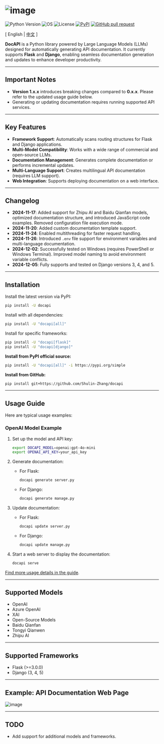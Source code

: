 # ![image](assets/logo.png)

![Python Version](https://img.shields.io/badge/python-3.8+-aff.svg)
![OS](https://img.shields.io/badge/os-windows%20|%20linux%20|%20macOS-blue)
![License](https://img.shields.io/badge/license-Apache%202-dfd.svg)
[![PyPI](https://img.shields.io/pypi/v/docapi)](https://pypi.org/project/docapi/)
[![GitHub pull request](https://img.shields.io/badge/PRs-welcome-blue)](https://github.com/Shulin-Zhang/docapi/pulls)

\[ English | [中文](README.md) \]

**DocAPI** is a Python library powered by Large Language Models (LLMs) designed for automatically generating API documentation. It currently supports **Flask** and **Django**, enabling seamless documentation generation and updates to enhance developer productivity.

---

## Important Notes

- **Version 1.x.x** introduces breaking changes compared to **0.x.x**. Please refer to the updated usage guide below.  
- Generating or updating documentation requires running supported API services.

---

## Key Features

- **Framework Support**: Automatically scans routing structures for Flask and Django applications.  
- **Multi-Model Compatibility**: Works with a wide range of commercial and open-source LLMs.  
- **Documentation Management**: Generates complete documentation or performs incremental updates.  
- **Multi-Language Support**: Creates multilingual API documentation (requires LLM support).  
- **Web Integration**: Supports deploying documentation on a web interface.

---

## Changelog

- **2024-11-17**: Added support for Zhipu AI and Baidu Qianfan models, optimized documentation structure, and introduced JavaScript code examples. Removed configuration file execution mode.  
- **2024-11-20**: Added custom documentation template support.  
- **2024-11-24**: Enabled multithreading for faster request handling.  
- **2024-11-26**: Introduced `.env` file support for environment variables and multi-language documentation.  
- **2024-12-02**: Successfully tested on Windows (requires PowerShell or Windows Terminal). Improved model naming to avoid environment variable conflicts.  
- **2024-12-05**: Fully supports and tested on Django versions 3, 4, and 5.  

---

## Installation

Install the latest version via PyPI:

```bash
pip install -U docapi
```

Install with all dependencies:

```bash
pip install -U "docapi[all]"
```

Install for specific frameworks:

```bash
pip install -U "docapi[flask]"
pip install -U "docapi[django]"
```

**Install from PyPI official source:**

```bash
pip install -U "docapi[all]" -i https://pypi.org/simple
```

**Install from GitHub:**

```bash
pip install git+https://github.com/Shulin-Zhang/docapi
```

---

## Usage Guide

Here are typical usage examples:

### OpenAI Model Example

1. Set up the model and API key:
   ```bash
   export DOCAPI_MODEL=openai:gpt-4o-mini
   export OPENAI_API_KEY=your_api_key
   ```

2. Generate documentation:
   - For Flask:
     ```bash
     docapi generate server.py
     ```
   - For Django:
     ```bash
     docapi generate manage.py
     ```

3. Update documentation:
   - For Flask:
     ```bash
     docapi update server.py
     ```
   - For Django:
     ```bash
     docapi update manage.py
     ```

4. Start a web server to display the documentation:
   ```bash
   docapi serve
   ```

[Find more usage details in the guide](USAGE_en.md).

---

## Supported Models

- OpenAI  
- Azure OpenAI  
- XAI  
- Open-Source Models  
- Baidu Qianfan  
- Tongyi Qianwen  
- Zhipu AI  

---

## Supported Frameworks

- Flask (>=3.0.0)  
- Django (3, 4, 5)  

---

## Example: API Documentation Web Page

![image](assets/example1.png)

---

## TODO

- Add support for additional models and frameworks.  
